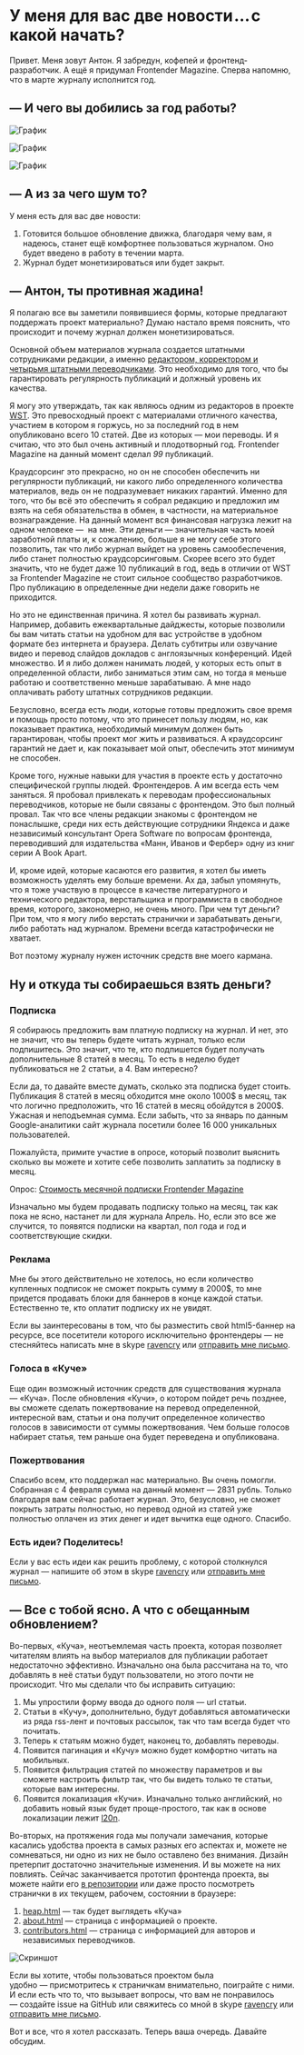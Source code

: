 # У меня для вас две новости … с какой начать?

Привет. Меня зовут Антон. Я забредун, кофепей и фронтенд-разработчик. А ещё 
я придумал Frontender Magazine. Сперва напомню, что в марте журналу исполнится год. 


## — И чего вы добились за год работы?

![График][Статистика]

![График][Количество уникальных посетителей]

![График][Количество просмотров страниц]


## — А из за чего шум то?

У меня есть для вас две новости: 

1. Готовится большое обновление движка, благодаря чему вам, я надеюсь, станет
ещё комфортнее пользоваться журналом. Оно будет введено в работу в течении марта.
2. Журнал будет монетизироваться или будет закрыт.


## — Антон, ты противная жадина!

Я полагаю все вы заметили появившиеся формы, которые предлагают поддержать проект
материально? Думаю настало время пояснить, что происходит и почему журнал должен
монетизироваться.

Основной объем материалов журнала создается штатными сотрудниками редакции, а 
именно [редактором, корректором и четырьмя штатными переводчиками][1]. Это необходимо 
для того, что бы гарантировать регулярность публикаций и должный уровень их 
качества. 

Я могу это утверждать, так как являюсь одним из редакторов в проекте [WST][10]. 
Это превосходный проект с материалами отличного качества, участием в котором я
горжусь, но за последний год в нем опубликовано всего 10 статей. 
Две из которых — мои переводы. И я считаю, что это был очень активный и 
плодотворный год. Frontender Magazine на данный момент сделал *99* публикаций.

Краудсорсинг это прекрасно, но он не способен обеспечить ни регулярности публикаций,
ни какого либо определенного количества материалов, ведь он не подразумевает
никаких гарантий. Именно для того, что бы всё это обеспечить я собрал редакцию и 
предложил им взять на себя обязательства в обмен, в частности, на материальное 
вознаграждение. На данный момент вся финансовая нагрузка лежит на одном человеке —  на мне. 
Эти деньги — значительная часть моей заработной платы и, к сожалению, больше я 
не могу себе этого позволить, так что либо журнал выйдет на уровень самообеспечения, 
либо станет полностью краудсорсинговым. Скорее всего это будет значить, что не будет
даже 10 публикаций в год, ведь в отличии от WST за Frontender Magazine не стоит сильное
сообщество разработчиков. Про публикацию в определенные дни недели даже говорить 
не приходится.

Но это не единственная причина. Я хотел бы развивать журнал. Например, добавить
ежеквартальные дайджесты, которые позволили бы вам читать статьи на удобном
для вас устройстве в удобном формате без интернета и браузера. Делать субтитры 
или озвучание видео и перевод слайдов докладов с англоязычных конференций. 
Идей множество. И я либо должен нанимать людей, у которых есть опыт в определенной
области, либо заниматься этим сам, но тогда я меньше работаю и соответственно
меньше зарабатываю. А мне надо оплачивать работу штатных сотрудников редакции.

Безусловно, всегда есть люди, которые готовы предложить свое время и помощь просто
потому, что это принесет пользу людям, но, как показывает практика, необходимый
минимум должен быть гарантирован, чтобы проект мог жить и развиваться. А краудсорсинг
гарантий не дает и, как показывает мой опыт, обеспечить этот минимум не способен.

Кроме того, нужные навыки для участия в проекте есть у достаточно специфической 
группы людей. Фронтендеров. А им всегда есть чем заняться. Я пробовал привлекать 
к переводам профессиональных переводчиков, которые не были связаны с фронтендом. 
Это был полный провал. Так что все члены редакции знакомы с фронтендом не понаслышке, 
среди них есть действующие сотрудники Яндекса и даже независимый консультант 
Opera Software по вопросам фронтенда, переводивший для издательства 
«Манн, Иванов и Фербер» одну из книг серии A Book Apart.

И, кроме идей, которые касаются его развития, я хотел бы иметь возможность
уделять ему больше времени. Ах да, забыл упомянуть, что я тоже участвую в процессе 
в качестве литературного и технического редактора, верстальщика и программиста 
в свободное время, которого, закономерно, не очень много. При чем тут деньги?
При том, что я могу либо верстать странички и зарабатывать деньги, либо работать
над журналом. Времени всегда катастрофически не хватает. 

Вот поэтому журналу нужен источник средств вне моего кармана.


## Ну и откуда ты собираешься взять деньги?

### Подписка

Я собираюсь предложить вам платную подписку на журнал. И нет, это не значит, что 
вы теперь будете читать журнал, только если подпишитесь. Это значит, что те, кто
подпишется будет получать дополнительные 8 статей в месяц. То есть в неделю будет
публиковаться не 2 статьи, а 4. Вам интересно?

Если да, то давайте вместе думать, сколько эта подписка будет стоить. Публикация 
8 статей в месяц обходится мне около 1000$ в месяц, так что логично предположить, 
что 16 статей в месяц обойдутся в 2000$. Ужасная и неподъемная сумма. Если забыть, 
что за январь по данным Google-аналитики сайт журнала посетили более 16 000 
уникальных пользователей.

Пожалуйста, примите участие в опросе, который позволит выяснить сколько вы можете
и хотите себе позволить заплатить за подписку в месяц. 

Опрос: [Стоимость месячной подписки Frontender Magazine][2]

Изначально мы будем продавать подписку только на месяц, так как пока не ясно, 
настанет ли для журнала Апрель. Но, если это все же случится, то появятся подписки 
на квартал, пол года и год и соответствующие скидки.


### Реклама

Мне бы этого действительно не хотелось, но если количество купленных подписок 
не сможет покрыть сумму в 2000$, то мне придется продавать блоки для баннеров 
в конце каждой статьи. Естественно те, кто оплатит подписку их не увидят. 

Если вы заинтересованы в том, что бы разместить свой html5-баннер на ресурсе,
все посетители которого исключительно фронтендеры — не стесняйтесь написать мне 
в skype [ravencry][3] или [отправить мне письмо][4].


### Голоса в «Куче»

Еще один возможный источник средств для существования журнала — «Куча».
После обновления «Кучи», о котором пойдет речь позднее, вы сможете сделать 
пожертвование на перевод определенной, интересной вам, статьи и она получит 
определенное количество голосов в зависимости от суммы пожертвования. Чем больше
голосов набирает статья, тем раньше она будет переведена и опубликована.


### Пожертвования

Спасибо всем, кто поддержал нас материально. Вы очень помогли. Собранная с 4
февраля сумма на данный момент — 2831 рубль. Только благодаря вам сейчас 
работает журнал. Это, безусловно, не сможет покрыть затраты полностью, но перевод 
одной из статей уже полностью оплачен из этих денег и идет вычитка еще одного. 
Спасибо. 


### Есть идеи? Поделитесь!

Если у вас есть идеи как решить проблему, с которой столкнулся журнал — напишите 
об этом в skype [ravencry][3] или [отправить мне письмо][4].


## — Все с тобой ясно. А что с обещанным обновлением? 

Во-первых, «Куча», неотъемлемая часть проекта, которая позволяет читателям
влиять на выбор материалов для публикации работает недостаточно эффективно.
Изначально она была рассчитана на то, что добавлять в неё статьи будут пользователи,
но этого почти не происходит. Что мы сделали что бы исправить ситуацию:

1. Мы упростили форму ввода до одного поля — url статьи.
2. Статьи в «Кучу», дополнительно, будут добавляться автоматически из ряда rss-лент и
почтовых рассылок, так что там всегда будет что почитать.
3. Теперь к статьям можно будет, наконец то, добавлять переводы.
4. Появится пагинация и «Кучу» можно будет комфортно читать на мобильных.
5. Появится фильтрация статей по множеству параметров и вы сможете настроить 
фильтр так, что бы видеть только те статьи, которые вам интересны.
6. Появится локализация «Кучи». Изначально только английский, но добавить новый
язык будет проще-простого, так как в основе локализации лежит [l20n][5].

Во-вторых, на протяжения года мы получали замечания, которые касались удобства
проекта в самых разных его аспектах и, можете не сомневаться, ни одно из них
не было оставлено без внимания. Дизайн претерпит достаточно значительные изменения.
И вы можете на них повлиять. Сейчас заканчивается прототип фронтенда проекта, вы
можете найти его [в репозитории][6] или даже просто посмотреть странички в их
текущем, рабочем, состоянии в браузере:

1. [heap.html][7] — так будет выглядеть «Куча»
2. [about.html][8] — страница с информацией о проекте.
3. [contributors.html][9] — страница с информацией для авторов и независимых переводчиков.

![Скриншот][Так будет выглядеть «Куча»]

Если вы хотите, чтобы пользоваться проектом была удобно — присмотритесь к страничкам 
внимательно, поиграйте с ними. И если есть что то, что вызывает вопросы, что вам
не понравилось — создайте issue на GitHub или свяжитесь со мной в skype [ravencry][3] 
или [отправить мне письмо][4].

Вот и все, что я хотел рассказать. Теперь ваша очередь. Давайте обсудим.

[Статистика]: img/graph.png "Cтатистика"
[Количество уникальных посетителей]: img/uniq.png "Количество уникальных посетителей"
[Количество просмотров страниц]: img/views.png "Количество просмотров страниц"
[Так будет выглядеть «Куча»]: img/screen.png "Так будет выглядеть «Куча»"

[1]: http://frontender.info/team.html
[2]: https://www.surveymonkey.com/s/9LQBZXL
[3]: skype:ravencry?chat
[4]: mailto:thesilentimp@gmail.com
[5]: http://l20n.org/
[6]: http://github.com/FMRobot/HeapTemplate
[7]: http://websaints.net/production/heap.html
[8]: http://websaints.net/production/about.html
[9]: http://websaints.net/production/contributors.html
[10]: http://web-standards.ru/category/articles/

